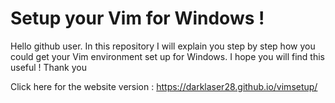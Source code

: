# Setup your Vim for Windows !

Hello github user. In this repository I will explain you step by step how you could get your Vim environment set up for Windows. I hope you will find this useful !
Thank you 

Click here for the website version : https://darklaser28.github.io/vimsetup/